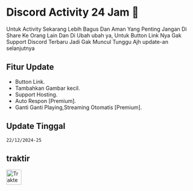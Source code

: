 # Discord Activity 24 Jam 🌟

Untuk Activity Sekarang Lebih Bagus Dan Aman Yang Penting Jangan Di Share Ke Orang Lain Dan Di Ubah ubah ya, Untuk Button Link Nya Gak Support Discord Terbaru Jadi Gak Muncul Tunggu Ajh update-an selanjutnya

## Fitur Update

- Button Link.
- Tambahkan Gambar kecil.
- Support Hosting.
- Auto Respon [Premium].
- Ganti Ganti Playing,Streaming Otomatis [Premium].

## Update Tinggal
```22/12/2024-25```
## traktir
<a href="https://trakteer.id/galang_thejokr" target="_blank"><img id="wse-buttons-preview" src="https://edge-cdn.trakteer.id/images/embed/trbtn-&amp;#039; + selectedColor + &amp;#039;-&amp;#039; + selectedText + &amp;#039;.png?date=18-11-2023" height="40" style="border:0px;height:40px;" alt="Trakteer Saya"></a>
